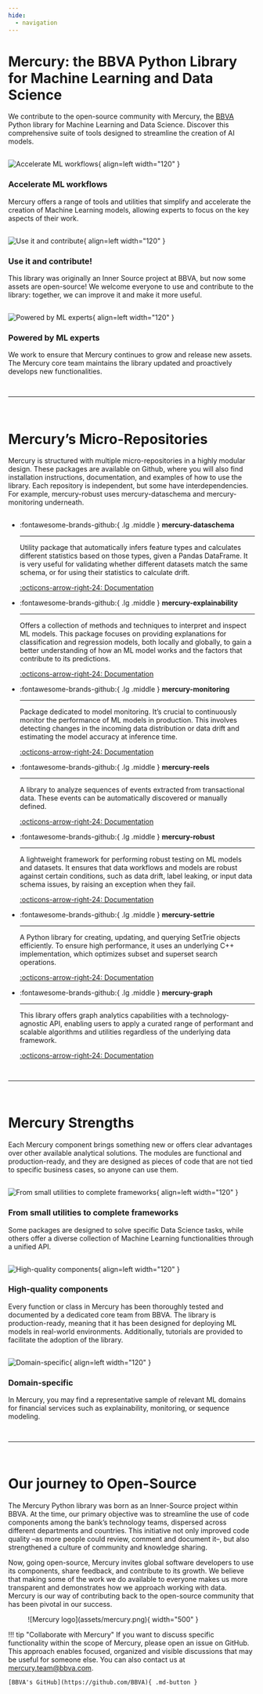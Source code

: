 ```yaml
---
hide:
  - navigation  
---
```


# Mercury: the BBVA Python Library for Machine Learning and Data Science

We contribute to the open-source community with Mercury, the [BBVA](https://www.bbva.es/en/) Python library for Machine Learning and Data Science. Discover this comprehensive suite of tools designed to streamline the creation of AI models.

<div style="height: 1px;"></div>

![Accelerate ML workflows](assets/index_1.png){ align=left width="120" }

### Accelerate ML workflows

Mercury offers a range of tools and utilities that simplify and accelerate the creation of Machine Learning models, allowing experts to focus on the key aspects of their work.

<div style="height: 1px;"></div>

![Use it and contribute](assets/index_2.png){ align=left width="120" }

### Use it and contribute!

This library was originally an Inner Source project at BBVA, but now some assets are open-source! We welcome everyone to use and contribute to the library: together, we can improve it and make it more useful.

<div style="height: 1px;"></div>

![Powered by ML experts](assets/index_3.png){ align=left width="120" }

### Powered by ML experts

We work to ensure that Mercury continues to grow and release new assets. The Mercury core team maintains the library updated and proactively develops new functionalities.

<div style="height: 15px;"></div>

<hr>

<div style="height: 15px;"></div>

# Mercury’s Micro-Repositories

Mercury is structured with multiple micro-repositories in a highly modular design. These packages are available on Github, where you will also find installation instructions, documentation, and examples of how to use the library. Each repository is independent, but some have interdependencies. For example, mercury-robust uses mercury-dataschema and mercury-monitoring underneath.

<div style="height: 1px;"></div>

<div class="grid cards" markdown>

-   :fontawesome-brands-github:{ .lg .middle } __mercury-dataschema__

    ---

    Utility package that automatically infers feature types and calculates different statistics based on those types, given a Pandas DataFrame. It is very useful for validating whether different datasets match the same schema, or for using their statistics to calculate drift.

    [:octicons-arrow-right-24: Documentation](https://bbva.github.io/mercury-dataschema/site/)

-   :fontawesome-brands-github:{ .lg .middle } __mercury-explainability__

    ---

    Offers a collection of methods and techniques to interpret and inspect ML models. This package focuses on providing explanations for classification and regression models, both locally and globally, to gain a better understanding of how an ML model works and the factors that contribute to its predictions.

    [:octicons-arrow-right-24: Documentation](https://bbva.github.io/mercury-explainability/site/)

-   :fontawesome-brands-github:{ .lg .middle } __mercury-monitoring__

    ---

    Package dedicated to model monitoring. It’s crucial to continuously monitor the performance of ML models in production. This involves detecting changes in the incoming data distribution or data drift and estimating the model accuracy at inference time.

    [:octicons-arrow-right-24: Documentation](https://bbva.github.io/mercury-monitoring/site/)

-   :fontawesome-brands-github:{ .lg .middle } __mercury-reels__

    ---

    A library to analyze sequences of events extracted from transactional data. These events can be automatically discovered or manually defined.

    [:octicons-arrow-right-24: Documentation](https://bbva.github.io/mercury-reels/)

-   :fontawesome-brands-github:{ .lg .middle } __mercury-robust__

    ---

    A lightweight framework for performing robust testing on ML models and datasets. It ensures that data workflows and models are robust against certain conditions, such as data drift, label leaking, or input data schema issues, by raising an exception when they fail.

    [:octicons-arrow-right-24: Documentation](https://bbva.github.io/mercury-robust/site/)

-   :fontawesome-brands-github:{ .lg .middle } __mercury-settrie__

    ---

    A Python library for creating, updating, and querying SetTrie objects efficiently. To ensure high performance, it uses an underlying C++ implementation, which optimizes subset and superset search operations.

    [:octicons-arrow-right-24: Documentation](https://bbva.github.io/mercury-settrie/)

-   :fontawesome-brands-github:{ .lg .middle } __mercury-graph__

    ---

    This library offers graph analytics capabilities with a technology-agnostic API, enabling users to apply a curated range of performant and scalable algorithms and utilities regardless of the underlying data framework.

    [:octicons-arrow-right-24: Documentation](https://bbva.github.io/mercury-graph/site/)

</div>

<div style="height: 15px;"></div>

<hr>

<div style="height: 15px;"></div>

# Mercury Strengths

Each Mercury component brings something new or offers clear advantages over other available analytical solutions. The modules are functional and production-ready, and they are designed as pieces of code that are not tied to specific business cases, so anyone can use them.

<div style="height: 1px;"></div>

![From small utilities to complete frameworks](assets/index_4.png){ align=left width="120" }

### From small utilities to complete frameworks

Some packages are designed to solve specific Data Science tasks, while others offer a diverse collection of Machine Learning functionalities through a unified API.

<div style="height: 1px;"></div>

![High-quality components](assets/index_5.png){ align=left width="120" }

### High-quality components

Every function or class in Mercury has been thoroughly tested and documented by a dedicated core team from BBVA. The library is production-ready, meaning that it has been designed for deploying ML models in real-world environments. Additionally, tutorials are provided to facilitate the adoption of the library.

<div style="height: 1px;"></div>

![Domain-specific](assets/index_6.png){ align=left width="120" }

### Domain-specific

In Mercury, you may find a representative sample of relevant ML domains for financial services such as explainability, monitoring, or sequence modeling.

<div style="height: 15px;"></div>

<hr>

<div style="height: 15px;"></div>

# Our journey to Open-Source

The Mercury Python library was born as an Inner-Source project within BBVA. At the time, our primary objective was to streamline the use of code components among the bank’s technology teams, dispersed across different departments and countries. This initiative not only improved code quality –as more people could review, comment and document it–, but also strengthened a culture of community and knowledge sharing.

Now, going open-source, Mercury invites global software developers to use its components, share feedback, and contribute to its growth. We believe that making some of the work we do available to everyone makes us more transparent and demonstrates how we approach working with data. Mercury is our way of contributing back to the open-source community that has been pivotal in our success.

<figure markdown="span">
  ![Mercury logo](assets/mercury.png){ width="500" }
</figure>

!!! tip "Collaborate with Mercury"
    If you want to discuss specific functionality within the scope of Mercury, please open an issue on GitHub. This approach enables focused, organized and visible discussions that may be useful for someone else. You can also contact us at [mercury.team@bbva.com](mailto:mercury.team@bbva.com).

    [BBVA's GitHub](https://github.com/BBVA){ .md-button }

<br>